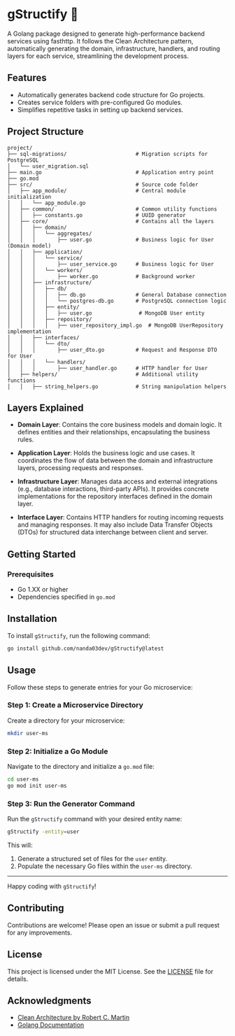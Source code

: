 # gStructify 🚀

A Golang package designed to generate high-performance backend services using fasthttp. It follows the Clean Architecture pattern, automatically generating the domain, infrastructure, handlers, and routing layers for each service, streamlining the development process.

## Features
- Automatically generates backend code structure for Go projects.
- Creates service folders with pre-configured Go modules.
- Simplifies repetitive tasks in setting up backend services.

## Project Structure

```
project/
├── sql-migrations/                      # Migration scripts for PostgreSQL
│   └── user_migration.sql
├── main.go                              # Application entry point
├── go.mod
├── src/                                 # Source code folder
│   ├── app_module/                      # Central module initialization
│   │   └── app_module.go               
│   ├── common/                          # Common utility functions
│   │   ├── constants.go                 # UUID generator
│   ├── core/                            # Contains all the layers
│   │   ├── domain/
│   │   │   └── aggregates/
│   │   │       ├── user.go              # Business logic for User (Domain model)
│   │   ├── application/
│   │   │   └── service/
│   │   │       ├── user_service.go      # Business logic for User
│   │   │   └── workers/
│   │   │       ├── worker.go            # Background worker
│   │   ├── infrastructure/
│   │   │   ├── db/
│   │   │   │   ├── db.go                # General Database connection
│   │   │   │   └── postgres-db.go       # PostgreSQL connection logic
│   │   │   ├── entity/
│   │   │   │   ├── user.go               # MongoDB User entity
│   │   │   ├── repository/
│   │   │   │   ├── user_repository_impl.go  # MongoDB UserRepository implementation
│   │   ├── interfaces/
│   │   │   └── dto/
│   │   │       ├── user_dto.go          # Request and Response DTO for User
│   │   │   └── handlers/
│   │   │       ├── user_handler.go      # HTTP handler for User
│   ├── helpers/                         # Additional utility functions 
│   │   ├── string_helpers.go            # String manipulation helpers

```

## Layers Explained

- **Domain Layer**: Contains the core business models and domain logic. It defines entities and their relationships, encapsulating the business rules.

- **Application Layer**: Holds the business logic and use cases. It coordinates the flow of data between the domain and infrastructure layers, processing requests and responses.

- **Infrastructure Layer**: Manages data access and external integrations (e.g., database interactions, third-party APIs). It provides concrete implementations for the repository interfaces defined in the domain layer.

- **Interface Layer**: Contains HTTP handlers for routing incoming requests and managing responses. It may also include Data Transfer Objects (DTOs) for structured data interchange between client and server.

## Getting Started

### Prerequisites

- Go 1.XX or higher
- Dependencies specified in `go.mod`

## Installation

To install `gStructify`, run the following command:

```bash
go install github.com/nanda03dev/gStructify@latest
```

## Usage

Follow these steps to generate entries for your Go microservice:

### Step 1: Create a Microservice Directory
Create a directory for your microservice:
```bash
mkdir user-ms
```

### Step 2: Initialize a Go Module
Navigate to the directory and initialize a `go.mod` file:
```bash
cd user-ms
go mod init user-ms
```

### Step 3: Run the Generator Command
Run the `gStructify` command with your desired entity name:
```bash
gStructify -entity=user
```

This will:
1. Generate a structured set of files for the `user` entity.
2. Populate the necessary Go files within the `user-ms` directory.

---

Happy coding with `gStructify`!

## Contributing

Contributions are welcome! Please open an issue or submit a pull request for any improvements.

## License

This project is licensed under the MIT License. See the [LICENSE](LICENSE) file for details.

## Acknowledgments

- [Clean Architecture by Robert C. Martin](https://www.oreilly.com/library/view/clean-architecture-a/9780134494166/)
- [Golang Documentation](https://golang.org/doc/)
```